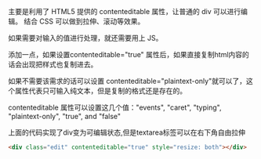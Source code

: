 主要是利用了 HTML5 提供的 contenteditable 属性，让普通的 div 可以进行编辑。
结合 CSS 可以做到拉伸、滚动等效果。

如果需要对输入的值进行处理，就还需要用上 JS。

添加一点，如果设置contenteditable="true" 属性后，如果直接复制html内容的话会出现把样式也复制进去。

如果不需要该需求的话可以设置 contenteditable="plaintext-only"就可以了，这个属性代表只可输入纯文本，但是复制的格式还是存在的。

contenteditable 属性可以设置这几个值："events", "caret", "typing", "plaintext-only", "true", and "false"

上面的代码实现了div变为可编辑状态,但是textarea标签可以在右下角自由拉伸

```html
<div class="edit" contenteditable="true" style="resize: both"></div>
```
